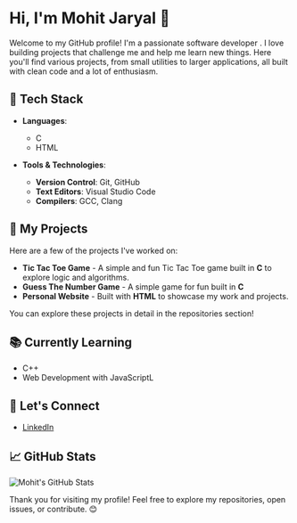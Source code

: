 # Hi, I'm Mohit Jaryal 👋

Welcome to my GitHub profile! I'm a passionate software developer . I love building projects that challenge me and help me learn new things. Here you'll find various projects, from small utilities to larger applications, all built with clean code and a lot of enthusiasm. 

## 🔧 Tech Stack

- **Languages**:
  - C
  - HTML

- **Tools & Technologies**:
  - **Version Control**: Git, GitHub
  - **Text Editors**: Visual Studio Code
  - **Compilers**: GCC, Clang

## 🚀 My Projects

Here are a few of the projects I've worked on:

- **Tic Tac Toe Game** - A simple and fun Tic Tac Toe game built in **C** to explore logic and algorithms.
- **Guess The Number Game** - A simple game for fun built in **C** 
- **Personal Website** - Built with **HTML** to showcase my work and projects.

You can explore these projects in detail in the repositories section!

## 📚 Currently Learning

- C++
- Web Development with JavaScriptL

## 💬 Let's Connect

- [LinkedIn]([https://www.linkedin.com/in/mohit-jaryal/](https://www.linkedin.com/in/mohit-thakur-9b317733b/?trk=opento_sprofile_topcard))    

## 📈 GitHub Stats

![Mohit's GitHub Stats](https://github-readme-stats.vercel.app/api?username=mohit-jaryal&show_icons=true&theme=radical)

Thank you for visiting my profile! Feel free to explore my repositories, open issues, or contribute. 😊

